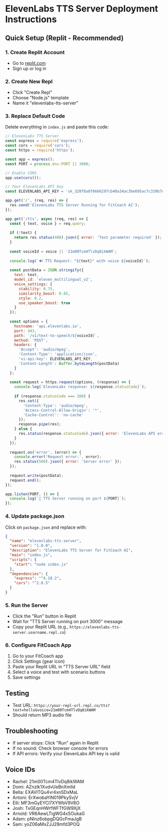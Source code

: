 # ElevenLabs TTS Server Deployment Instructions

## Quick Setup (Replit - Recommended)

### 1. Create Replit Account
- Go to [replit.com](https://replit.com)
- Sign up or log in

### 2. Create New Repl
- Click "Create Repl"
- Choose "Node.js" template
- Name it "elevenlabs-tts-server"

### 3. Replace Default Code
Delete everything in `index.js` and paste this code:

```javascript
// ElevenLabs TTS Server
const express = require('express');
const cors = require('cors');
const https = require('https');

const app = express();
const PORT = process.env.PORT || 3000;

// Enable CORS
app.use(cors());

// Your ElevenLabs API key
const ELEVENLABS_API_KEY = 'sk_320f8a8f6666297cb40a34ac3be695ac7c330b7d79cb3d44';

app.get('/', (req, res) => {
  res.send('ElevenLabs TTS Server Running for FitCoach AI');
});

app.get('/tts', async (req, res) => {
  const { text, voice } = req.query;
  
  if (!text) {
    return res.status(400).json({ error: 'Text parameter required' });
  }
  
  const voiceId = voice || '21m00Tcm4TlvDq8ikWAM';
  
  console.log(`🔊 TTS Request: "${text}" with voice ${voiceId}`);
  
  const postData = JSON.stringify({
    text: text,
    model_id: 'eleven_multilingual_v2',
    voice_settings: {
      stability: 0.75,
      similarity_boost: 0.85,
      style: 0.2,
      use_speaker_boost: true
    }
  });
  
  const options = {
    hostname: 'api.elevenlabs.io',
    port: 443,
    path: `/v1/text-to-speech/${voiceId}`,
    method: 'POST',
    headers: {
      'Accept': 'audio/mpeg',
      'Content-Type': 'application/json',
      'xi-api-key': ELEVENLABS_API_KEY,
      'Content-Length': Buffer.byteLength(postData)
    }
  };
  
  const request = https.request(options, (response) => {
    console.log(`ElevenLabs response: ${response.statusCode}`);
    
    if (response.statusCode === 200) {
      res.set({
        'Content-Type': 'audio/mpeg',
        'Access-Control-Allow-Origin': '*',
        'Cache-Control': 'no-cache'
      });
      response.pipe(res);
    } else {
      res.status(response.statusCode).json({ error: 'ElevenLabs API error' });
    }
  });
  
  request.on('error', (error) => {
    console.error('Request error:', error);
    res.status(500).json({ error: 'Server error' });
  });
  
  request.write(postData);
  request.end();
});

app.listen(PORT, () => {
  console.log(`🚀 TTS Server running on port ${PORT}`);
});
```

### 4. Update package.json
Click on `package.json` and replace with:

```json
{
  "name": "elevenlabs-tts-server",
  "version": "1.0.0",
  "description": "ElevenLabs TTS Server for FitCoach AI",
  "main": "index.js",
  "scripts": {
    "start": "node index.js"
  },
  "dependencies": {
    "express": "^4.18.2",
    "cors": "^2.8.5"
  }
}
```

### 5. Run the Server
- Click the "Run" button in Replit
- Wait for "TTS Server running on port 3000" message
- Copy your Replit URL (e.g., `https://elevenlabs-tts-server.username.repl.co`)

### 6. Configure FitCoach App
1. Go to your FitCoach app
2. Click Settings (gear icon)
3. Paste your Replit URL in "TTS Server URL" field
4. Select a voice and test with scenario buttons
5. Save settings

## Testing
- Test URL: `https://your-repl-url.repl.co/tts?text=hello&voice=21m00Tcm4TlvDq8ikWAM`
- Should return MP3 audio file

## Troubleshooting
- If server stops: Click "Run" again in Replit
- If no sound: Check browser console for errors
- If API errors: Verify your ElevenLabs API key is valid

## Voice IDs
- Rachel: 21m00Tcm4TlvDq8ikWAM
- Domi: AZnzlk1XvdvUeBnXmlld  
- Bella: EXAVITQu4vr4xnSDxMaL
- Antoni: ErXwobaYiN019PkySvjV
- Elli: MF3mGyEYCl7XYWbV9V6O
- Josh: TxGEqnHWrfWFTfGW9XjX
- Arnold: VR6AewLTigWG4xSOukaG
- Adam: pNInz6obpgDQGcFmaJgB
- Sam: yoZ06aMxZJJ28mfd3POQ